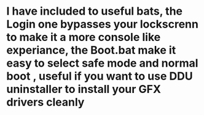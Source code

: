 # I have included to useful bats, the Login one bypasses your lockscrenn to make it a more console like experiance, the Boot.bat make it easy to select safe mode and normal boot , useful if you want to use DDU uninstaller to install your GFX drivers cleanly
